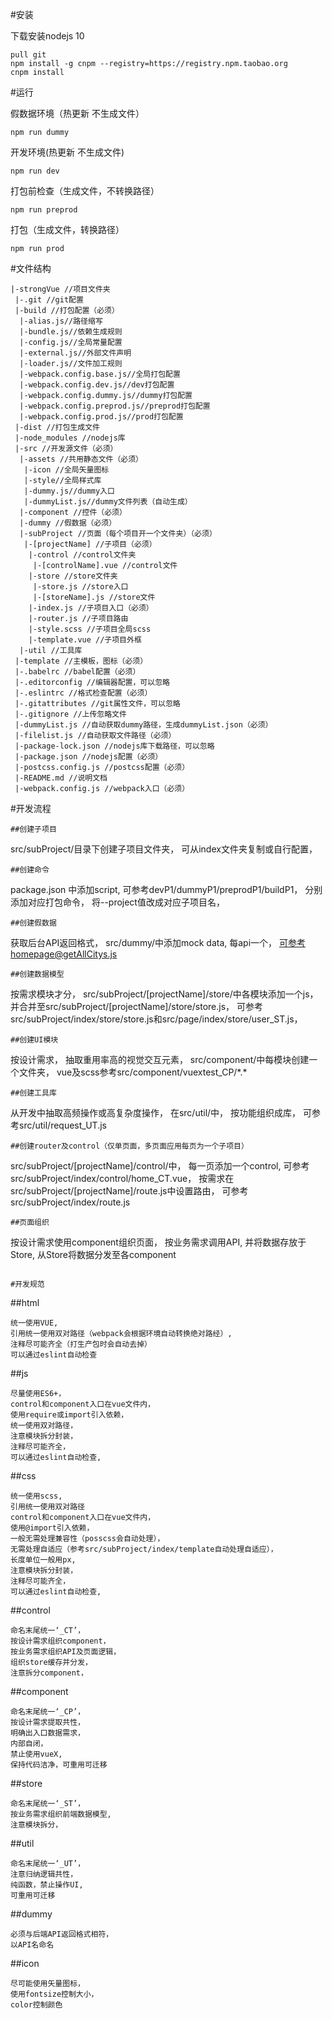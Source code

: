 #安装

下载安装nodejs 10
```
pull git
npm install -g cnpm --registry=https://registry.npm.taobao.org
cnpm install
```
#运行

假数据环境（热更新 不生成文件）
```
npm run dummy
```
开发环境(热更新 不生成文件)
```
npm run dev
```
打包前检查（生成文件，不转换路径）
```
npm run preprod
```
打包（生成文件，转换路径）
```
npm run prod
```
#文件结构
```
|-strongVue //项目文件夹
 |-.git //git配置
 |-build //打包配置（必须）
  |-alias.js//路径缩写
  |-bundle.js//依赖生成规则
  |-config.js//全局常量配置
  |-external.js//外部文件声明
  |-loader.js//文件加工规则
  |-webpack.config.base.js//全局打包配置
  |-webpack.config.dev.js//dev打包配置
  |-webpack.config.dummy.js//dummy打包配置
  |-webpack.config.preprod.js//preprod打包配置
  |-webpack.config.prod.js//prod打包配置
 |-dist //打包生成文件
 |-node_modules //nodejs库
 |-src //开发源文件（必须）
  |-assets //共用静态文件（必须）
   |-icon //全局矢量图标
   |-style//全局样式库
   |-dummy.js//dummy入口
   |-dummyList.js//dummy文件列表（自动生成）
  |-component //控件（必须）
  |-dummy //假数据（必须）
  |-subProject //页面（每个项目开一个文件夹）（必须）
   |-[projectName] //子项目（必须）
    |-control //control文件夹
     |-[controlName].vue //control文件
    |-store //store文件夹
     |-store.js //store入口
     |-[storeName].js //store文件
    |-index.js //子项目入口（必须）
    |-router.js //子项目路由
    |-style.scss //子项目全局scss
    |-template.vue //子项目外框
  |-util //工具库
 |-template //主模板，图标（必须）
 |-.babelrc //babel配置（必须）
 |-.editorconfig //编辑器配置，可以忽略
 |-.eslintrc //格式检查配置（必须）
 |-.gitattributes //git属性文件，可以忽略
 |-.gitignore //上传忽略文件
 |-dummyList.js //自动获取dummy路径，生成dummyList.json（必须）
 |-filelist.js //自动获取文件路径（必须）
 |-package-lock.json //nodejs库下载路径，可以忽略
 |-package.json //nodejs配置（必须）
 |-postcss.config.js //postcss配置（必须）
 |-README.md //说明文档
 |-webpack.config.js //webpack入口（必须）
```

#开发流程

```
##创建子项目
```
src/subProject/目录下创建子项目文件夹，
可从index文件夹复制或自行配置，
```
##创建命令
```
package.json 中添加script,
可参考devP1/dummyP1/preprodP1/buildP1，
分别添加对应打包命令，
将--project值改成对应子项目名，
```
##创建假数据
```
获取后台API返回格式，
src/dummy/中添加mock data,
每api一个，
可参考homepage@getAllCitys.js
```
##创建数据模型
```
按需求模块才分，
src/subProject/[projectName]/store/中各模块添加一个js，
并合并至src/subProject/[projectName]/store/store.js，
可参考src/subProject/index/store/store.js和src/page/index/store/user_ST.js，
```
##创建UI模块
```
按设计需求，
抽取重用率高的视觉交互元素，
src/component/中每模块创建一个文件夹，
vue及scss参考src/component/vuextest_CP/\*.\*
```
##创建工具库
```
从开发中抽取高频操作或高复杂度操作，
在src/util/中，
按功能组织成库，
可参考src/util/request_UT.js
```
##创建router及control（仅单页面，多页面应用每页为一个子项目）
```
src/subProject/[projectName]/control/中，
每一页添加一个control,
可参考src/subProject/index/control/home_CT.vue，
按需求在src/subProject/[projectName]/route.js中设置路由，
可参考src/subProject/index/route.js
```
##页面组织
```
按设计需求使用component组织页面，
按业务需求调用API,
并将数据存放于Store,
从Store将数据分发至各component
```

#开发规范

```
##html
```
统一使用VUE,
引用统一使用双对路径（webpack会根据环境自动转换绝对路经）,
注释尽可能齐全（打生产包时会自动去掉）
可以通过eslint自动检查
```
##js
```
尽量使用ES6+，
control和component入口在vue文件内，
使用require或import引入依赖，
统一使用双对路径，
注意模块拆分封装，
注释尽可能齐全，
可以通过eslint自动检查,
```
##css
```
统一使用scss,
引用统一使用双对路径
control和component入口在vue文件内，
使用@import引入依赖，
一般无需处理兼容性（posscss会自动处理），
无需处理自适应（参考src/subProject/index/template自动处理自适应），
长度单位一般用px,
注意模块拆分封装，
注释尽可能齐全，
可以通过eslint自动检查,
```
##control
```
命名末尾统一‘_CT’，
按设计需求组织component，
按业务需求组织API及页面逻辑，
组织store缓存并分发，
注意拆分component，
```
##component
```
命名末尾统一‘_CP’，
按设计需求提取共性，
明确出入口数据需求，
内部自闭，
禁止使用vueX,
保持代码洁净，可重用可迁移
```
##store
```
命名末尾统一‘_ST’，
按业务需求组织前端数据模型,
注意模块拆分，
```
##util
```
命名末尾统一‘_UT’，
注意归纳逻辑共性，
纯函数，禁止操作UI,
可重用可迁移
```
##dummy
```
必须与后端API返回格式相符，
以API名命名
```
##icon
```
尽可能使用矢量图标，
使用fontsize控制大小，
color控制颜色
```
